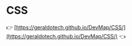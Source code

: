 # CSS
:point_right: [https://geraldotech.github.io/DevMap/CSS/](https://geraldotech.github.io/DevMap/CSS/) :point_left:
